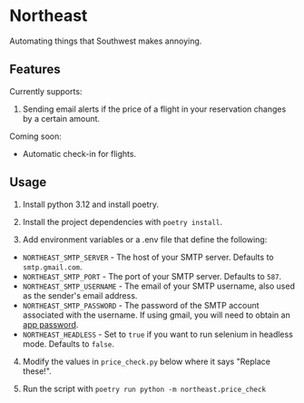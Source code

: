 # Northeast

Automating things that Southwest makes annoying.

## Features

Currently supports:

1. Sending email alerts if the price of a flight in your reservation changes by a certain amount.

Coming soon:

- Automatic check-in for flights.

## Usage

1. Install python 3.12 and install poetry.

2. Install the project dependencies with `poetry install`.

3. Add environment variables or a .env file that define the following:

- `NORTHEAST_SMTP_SERVER` - The host of your SMTP server. Defaults to `smtp.gmail.com`.
- `NORTHEAST_SMTP_PORT` - The port of your SMTP server. Defaults to `587`.
- `NORTHEAST_SMTP_USERNAME` - The email of your SMTP username, also used as the sender's email address.
- `NORTHEAST_SMTP_PASSWORD` - The password of the SMTP account associated with the username. If using gmail, you will need to obtain an [app password](https://support.google.com/accounts/answer/185833?hl=en).
- `NORTHEAST_HEADLESS` - Set to `true` if you want to run selenium in headless mode. Defaults to `false`.

4. Modify the values in `price_check.py` below where it says "Replace these!".

5. Run the script with `poetry run python -m northeast.price_check`
